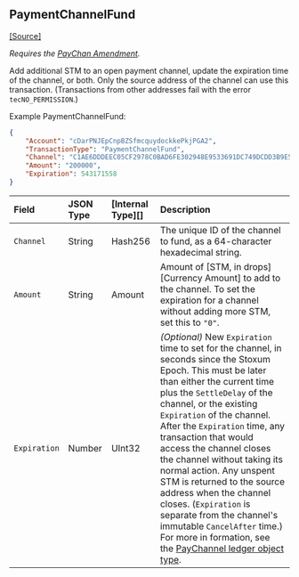 ## PaymentChannelFund
[[Source]<br>](https://github.com/stoxum/stoxumd/src/stoxum/app/tx/impl/PayChan.cpp "Source")

_Requires the [PayChan Amendment](reference-amendments.html#paychan)._

Add additional STM to an open payment channel, update the expiration time of the channel, or both. Only the source address of the channel can use this transaction. (Transactions from other addresses fail with the error `tecNO_PERMISSION`.)

Example PaymentChannelFund:

```json
{
    "Account": "cDarPNJEpCnpBZSfmcquydockkePkjPGA2",
    "TransactionType": "PaymentChannelFund",
    "Channel": "C1AE6DDDEEC05CF2978C0BAD6FE302948E9533691DC749DCDD3B9E5992CA6198",
    "Amount": "200000",
    "Expiration": 543171558
}
```

| Field        | JSON Type | [Internal Type][] | Description                   |
|:-------------|:----------|:------------------|:------------------------------|
| `Channel`    | String    | Hash256           | The unique ID of the channel to fund, as a 64-character hexadecimal string. |
| `Amount`     | String    | Amount            | Amount of [STM, in drops][Currency Amount] to add to the channel. To set the expiration for a channel without adding more STM, set this to `"0"`. |
| `Expiration` | Number    | UInt32            | _(Optional)_ New `Expiration` time to set for the channel, in seconds since the Stoxum Epoch. This must be later than either the current time plus the `SettleDelay` of the channel, or the existing `Expiration` of the channel. After the `Expiration` time, any transaction that would access the channel closes the channel without taking its normal action. Any unspent STM is returned to the source address when the channel closes. (`Expiration` is separate from the channel's immutable `CancelAfter` time.) For more in formation, see the [PayChannel ledger object type](reference-ledger-format.html#paychannel). |
